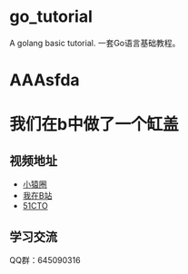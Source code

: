 # go_tutorial
A golang basic tutorial.
一套Go语言基础教程。
#  AAAsfda
# 我们在b中做了一个缸盖
## 视频地址

* [小猿圈](https://www.apeland.cn/go/27/416)
* [我在B站](https://space.bilibili.com/4638193)
* [51CTO](https://edu.51cto.com/course/18683.html)



## 学习交流

QQ群：645090316


